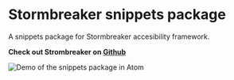 # Stormbreaker snippets package

A snippets package for Stormbreaker accesibility framework.

**Check out Strombreaker on [Github]()**

![Demo of the snippets package in Atom](https://f.cloud.github.com/assets/69169/2290250/c35d867a-a017-11e3-86be-cd7c5bf3ff9b.gif)
